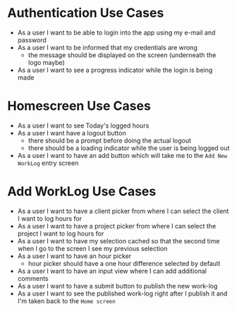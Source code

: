 # Authentication Use Cases

- As a user I want to be able to login into the app using my e-mail and password
- As a user I want to be informed that my credentials are wrong
	- the message should be displayed on the screen (underneath the logo maybe)
- As a user I want to see a progress indicator while the login is being made

# Homescreen Use Cases
- As a user I want to see Today's logged hours
- As a user I want have a logout button
	- there should be a prompt before doing the actual logout
	- there should be a loading indicator while the user is being logged out
- As a user I want to have an add button which will take me to the `Add New WorkLog` entry screen

# Add WorkLog Use Cases
- As a user I want to have a client picker from where I can select the client I want to log hours for
- As a user I want to have a project picker from where I can select the project I want to log hours for
- As a user I want to have my selection cached so that the second time when I go to the screen I see my previous selection
- As a user I want to have an hour picker
	- hour picker should have a one hour difference selected by default
- As a user I want to have an input view where I can add additional comments
- As a user I want to have a submit button to publish the new work-log
- As a user I want to see the published work-log right after I publish it and I'm taken back to the `Home screen`